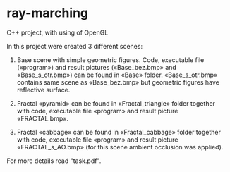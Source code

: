 # ray-marching
C++ project, with using of OpenGL  

In this project were created 3 different scenes:

1. Base scene with simple geometric figures. Code, executable file («program») and result pictures  («Base_bez.bmp» and «Base_s_otr.bmp») can be found in «Base» folder. «Base_s_otr.bmp» contains same scene as «Base_bez.bmp» but geometric figures have reflective surface.

2. Fractal «pyramid»  can be found in «Fractal_triangle» folder together with code, executable file «program» and result picture «FRACTAL.bmp».

3. Fractal «cabbage»  can be found in «Fractal_cabbage» folder together with code, executable file «program» and result picture «FRACTAL_s_AO.bmp» (for this scene ambient occlusion was applied).

For more details read "task.pdf".
